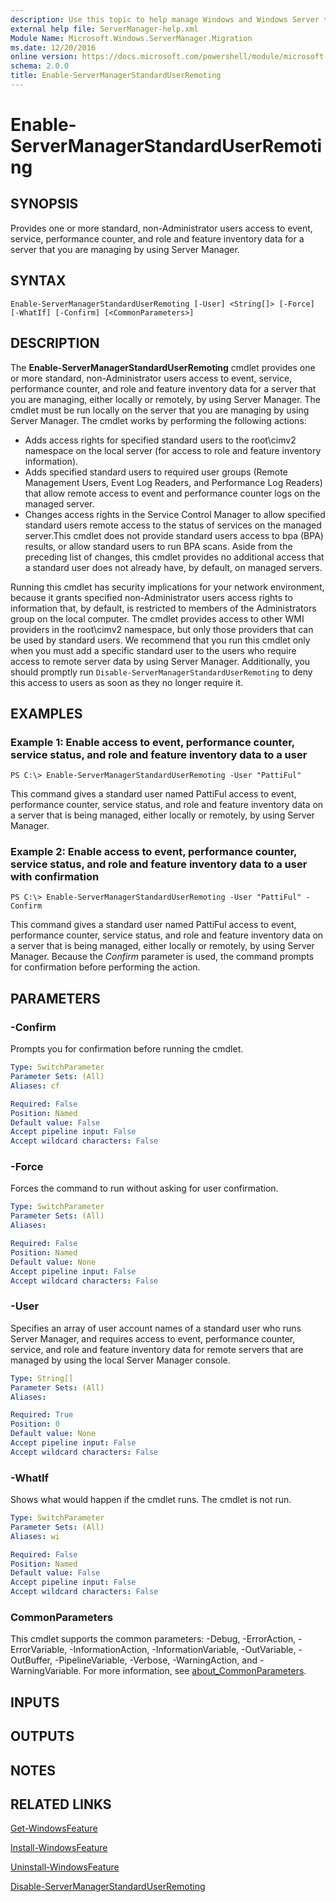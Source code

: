 ```yaml
---
description: Use this topic to help manage Windows and Windows Server technologies with Windows PowerShell.
external help file: ServerManager-help.xml
Module Name: Microsoft.Windows.ServerManager.Migration
ms.date: 12/20/2016
online version: https://docs.microsoft.com/powershell/module/microsoft.windows.servermanager.migration/enable-servermanagerstandarduserremoting?view=windowsserver2022-ps&wt.mc_id=ps-gethelp
schema: 2.0.0
title: Enable-ServerManagerStandardUserRemoting
---
```


# Enable-ServerManagerStandardUserRemoting

## SYNOPSIS
Provides one or more standard, non-Administrator users access to event, service, performance counter, and role and feature inventory data for a server that you are managing by using Server Manager.

## SYNTAX

```
Enable-ServerManagerStandardUserRemoting [-User] <String[]> [-Force] [-WhatIf] [-Confirm] [<CommonParameters>]
```

## DESCRIPTION
The **Enable-ServerManagerStandardUserRemoting** cmdlet provides one or more standard, non-Administrator users access to event, service, performance counter, and role and feature inventory data for a server that you are managing, either locally or remotely, by using Server Manager.
The cmdlet must be run locally on the server that you are managing by using Server Manager.
The cmdlet works by performing the following actions: 

- Adds access rights for specified standard users to the root\cimv2 namespace on the local server (for access to role and feature inventory information). 
- Adds specified standard users to required user groups (Remote Management Users, Event Log Readers, and Performance Log Readers) that allow remote access to event and performance counter logs on the managed server. 
- Changes access rights in the Service Control Manager to allow specified standard users remote access to the status of services on the managed server.This cmdlet does not provide standard users access to bpa (BPA) results, or allow standard users to run BPA scans.
Aside from the preceding list of changes, this cmdlet provides no additional access that a standard user does not already have, by default, on managed servers.

Running this cmdlet has security implications for your network environment, because it grants specified non-Administrator users access rights to information that, by default, is restricted to members of the Administrators group on the local computer.
The cmdlet provides access to other WMI providers in the root\cimv2 namespace, but only those providers that can be used by standard users.
We recommend that you run this cmdlet only when you must add a specific standard user to the users who require access to remote server data by using Server Manager.
Additionally, you should promptly run `Disable-ServerManagerStandardUserRemoting` to deny this access to users as soon as they no longer require it.

## EXAMPLES

### Example 1: Enable access to event, performance counter, service status, and role and feature inventory data to a user
```
PS C:\> Enable-ServerManagerStandardUserRemoting -User "PattiFul"
```

This command gives a standard user named PattiFul access to event, performance counter, service status, and role and feature inventory data on a server that is being managed, either locally or remotely, by using Server Manager.

### Example 2: Enable access to event, performance counter, service status, and role and feature inventory data to a user with confirmation
```
PS C:\> Enable-ServerManagerStandardUserRemoting -User "PattiFul" -Confirm
```

This command gives a standard user named PattiFul access to event, performance counter, service status, and role and feature inventory data on a server that is being managed, either locally or remotely, by using Server Manager.
Because the *Confirm* parameter is used, the command prompts for confirmation before performing the action.

## PARAMETERS

### -Confirm
Prompts you for confirmation before running the cmdlet.

```yaml
Type: SwitchParameter
Parameter Sets: (All)
Aliases: cf

Required: False
Position: Named
Default value: False
Accept pipeline input: False
Accept wildcard characters: False
```

### -Force
Forces the command to run without asking for user confirmation.

```yaml
Type: SwitchParameter
Parameter Sets: (All)
Aliases: 

Required: False
Position: Named
Default value: None
Accept pipeline input: False
Accept wildcard characters: False
```

### -User
Specifies an array of user account names of a standard user who runs Server Manager, and requires access to event, performance counter, service, and role and feature inventory data for remote servers that are managed by using the local Server Manager console.

```yaml
Type: String[]
Parameter Sets: (All)
Aliases: 

Required: True
Position: 0
Default value: None
Accept pipeline input: False
Accept wildcard characters: False
```

### -WhatIf
Shows what would happen if the cmdlet runs.
The cmdlet is not run.

```yaml
Type: SwitchParameter
Parameter Sets: (All)
Aliases: wi

Required: False
Position: Named
Default value: False
Accept pipeline input: False
Accept wildcard characters: False
```

### CommonParameters
This cmdlet supports the common parameters: -Debug, -ErrorAction, -ErrorVariable, -InformationAction, -InformationVariable, -OutVariable, -OutBuffer, -PipelineVariable, -Verbose, -WarningAction, and -WarningVariable. For more information, see [about_CommonParameters](https://go.microsoft.com/fwlink/?LinkID=113216).

## INPUTS

## OUTPUTS

## NOTES

## RELATED LINKS

[Get-WindowsFeature](./Get-WindowsFeature.md)

[Install-WindowsFeature](./Install-WindowsFeature.md)

[Uninstall-WindowsFeature](./Uninstall-WindowsFeature.md)

[Disable-ServerManagerStandardUserRemoting](./Disable-ServerManagerStandardUserRemoting.md)

